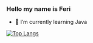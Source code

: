### Hello my name is Feri

- 🌱 I’m currently learning Java

  
[![Top Langs](https://github-readme-stats.vercel.app/api/top-langs/?username=feri-hermawan)](https://github.com/feri-hermawan/)
<!--
**feri-hermawan/feri-hermawan** is a ✨ _special_ ✨ repository because its `README.md` (this file) appears on your GitHub profile.

Here are some ideas to get you started:

- 🔭 I’m currently working on ...

- 👯 I’m looking to collaborate on ...
- 🤔 I’m looking for help with ...
- 💬 Ask me about ...
- 📫 How to reach me: ...
- 😄 Pronouns: ...
- ⚡ Fun fact: ...
-->
